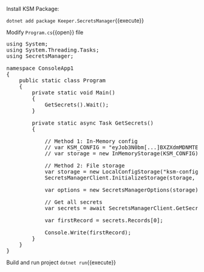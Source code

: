 Install KSM Package:

`dotnet add package Keeper.SecretsManager`{{execute}}

Modify `Program.cs`{{open}} file

<pre class="file" data-filename="ksm-sample-project/Program.cs" data-target="replace">
using System;
using System.Threading.Tasks;
using SecretsManager;

namespace ConsoleApp1
{
    public static class Program
    {
        private static void Main()
        {
            GetSecrets().Wait();
        }

        private static async Task GetSecrets()
        {

            // Method 1: In-Memory config
            // var KSM_CONFIG = "eyJob3N0bm[...]BXZXdmMDNMTEdlb2VpMD0ifQ==";
            // var storage = new InMemoryStorage(KSM_CONFIG);

            // Method 2: File storage
            var storage = new LocalConfigStorage("ksm-config-demo1.json");
            SecretsManagerClient.InitializeStorage(storage, "US:thkNOvIfLwntTdWNKMSKjALM2GqQ6mbvPMmfd1AB3N8");

            var options = new SecretsManagerOptions(storage);

            // Get all secrets
            var secrets = await SecretsManagerClient.GetSecrets(options);

            var firstRecord = secrets.Records[0]; 

            Console.Write(firstRecord);
        }
    }
}
</pre>

Build and run project
`dotnet run`{{execute}}
